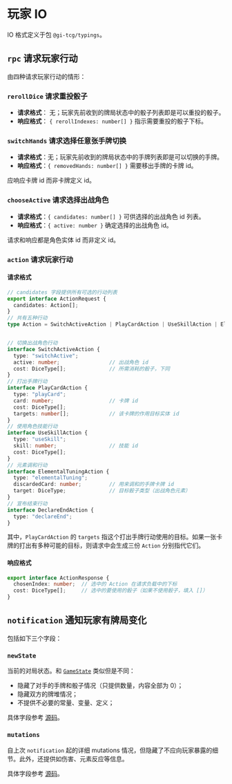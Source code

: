 # 玩家 IO

IO 格式定义于包 `@gi-tcg/typings`。

## `rpc` 请求玩家行动

由四种请求玩家行动的情形：

### `rerollDice` 请求重投骰子

- **请求格式**： 无；玩家先前收到的牌局状态中的骰子列表即是可以重投的骰子。
- **响应格式**： `{ rerollIndexes: number[] }` 指示需要重投的骰子下标。

### `switchHands` 请求选择任意张手牌切换

- **请求格式**：无；玩家先前收到的牌局状态中的手牌列表即是可以切换的手牌。
- **响应格式**：`{ removedHands: number[] }` 需要移出手牌的卡牌 id。

应响应卡牌 id 而非卡牌定义 id。

### `chooseActive` 请求选择出战角色

- **请求格式**：`{ candidates: number[] }` 可供选择的出战角色 id 列表。
- **响应格式**：`{ active: number }` 确定选择的出战角色 id。

请求和响应都是角色实体 id 而非定义 id。

### `action` 请求玩家行动

#### 请求格式

```ts
// candidates 字段提供所有可选的行动列表
export interface ActionRequest {
  candidates: Action[];
}
// 共有五种行动
type Action = SwitchActiveAction | PlayCardAction | UseSkillAction | ElementalTuningAction | DeclareEndAction;


// 切换出战角色行动
interface SwitchActiveAction {
  type: "switchActive";
  active: number;                // 出战角色 id
  cost: DiceType[];              // 所需消耗的骰子，下同
}
// 打出手牌行动
interface PlayCardAction {
  type: "playCard";
  card: number;                  // 卡牌 id
  cost: DiceType[];
  targets: number[];             // 该卡牌的作用目标实体 id
}
// 使用角色技能行动
interface UseSkillAction {
  type: "useSkill";
  skill: number;                 // 技能 id
  cost: DiceType[];
}
// 元素调和行动
interface ElementalTuningAction {
  type: "elementalTuning";
  discardedCard: number;         // 用来调和的手牌卡牌 id
  target: DiceType;              // 目标骰子类型（出战角色元素）
}
// 宣布结束行动
interface DeclareEndAction {
  type: "declareEnd";
}
```

其中，`PlayCardAction` 的 `targets` 指这个打出手牌行动使用的目标。如果一张卡牌的打出有多种可能的目标，则请求中会生成三份 `Action` 分别指代它们。

#### 响应格式

```ts
export interface ActionResponse {
  chosenIndex: number;  // 选中的 Action 在请求负载中的下标
  cost: DiceType[];     // 选中的要使用的骰子（如果不使用骰子，填入 []）
}
```

## `notification` 通知玩家有牌局变化

包括如下三个字段：

### `newState`

当前的对局状态。和 [`GameState`](./state.md) 类似但是不同：
- 隐藏了对手的手牌和骰子情况（只提供数量，内容全部为 0）；
- 隐藏双方的牌堆情况；
- 不提供不必要的常量、变量、定义；

具体字段参考 [源码](/packages/typings/src/api/notification.ts)。

### `mutations`

自上次 `notification` 起的详细 mutations 情况，但隐藏了不应向玩家暴露的细节。此外，还提供如伤害、元素反应等信息。

具体字段参考 [源码](packages/typings/src/api/mutation.ts)。
